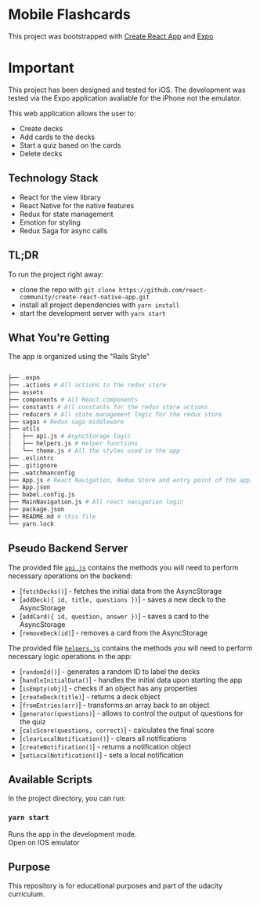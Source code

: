# Mobile Flashcards

This project was bootstrapped with [Create React App](https://github.com/react-community/create-react-native-app) and [Expo](https://docs.expo.io/versions/latest/)

# Important

This project has been designed and tested for iOS. The development was tested via the Expo application avaliable for the iPhone not the emulator.

This web application allows the user to:

-   Create decks
-   Add cards to the decks
-   Start a quiz based on the cards
-   Delete decks

## Technology Stack

-   React for the view library
-   React Native for the native features
-   Redux for state management
-   Emotion for styling
-   Redux Saga for async calls

## TL;DR

To run the project right away:

-   clone the repo with `git clone https://github.com/react-community/create-react-native-app.git`
-   install all project dependencies with `yarn install`
-   start the development server with `yarn start`

## What You're Getting

The app is organized using the "Rails Style"

```bash

├── .expo
├── .actions # All actions to the redux store
├── assets
├── components # All React components
├── constants # All constants for the redux store actions
├── reducers # All state management logic for the redux store
├── sagas # Redux saga middleware
├── utils
│   ├── api.js # AsyncStorage logic
│   ├── helpers.js # Helper functions
│   └── theme.js # All the styles used in the app
├── .eslintrc
├── .gitignore
├── .watchmanconfig
├── App.js # React Navigation, Redux Store and entry point of the app
├── App.json
├── babel.config.js
├── MainNavigation.js # All react navigation logic
├── package.json
├── README.md # this file
└── yarn.lock

```

## Pseudo Backend Server

The provided file [`api.js`](/utils/api.js) contains the methods you will need to perform necessary operations on the backend:

-   [`fetchDecks()`] - fetches the initial data from the AsyncStorage
-   [`addDeck({ id, title, questions })`] - saves a new deck to the AsyncStorage
-   [`addCard({ id, question, answer })`] - saves a card to the AsyncStorage
-   [`removeDeck(id)`] - removes a card from the AsyncStorage

The provided file [`helpers.js`](/utils/helpers.js) contains the methods you will need to perform necessary logic operations in the app:

-   [`randomId()`] - generates a random ID to label the decks
-   [`handleInitialData()`] - handles the initial data upon starting the app
-   [`isEmpty(obj)`] - checks if an object has any properties
-   [`createDeck(title)`] - returns a deck object
-   [`fromEntries(arr)`] - transforms an array back to an object
-   [`generator(questions)`] - allows to control the output of questions for the quiz
-   [`calcScore(questions, correct)`] - calculates the final score
-   [`clearLocalNotification()`] - clears all notifications
-   [`createNotification()`] - returns a notification object
-   [`setLocalNotification()`] - sets a local notification

## Available Scripts

In the project directory, you can run:

### `yarn start`

Runs the app in the development mode.<br>
Open on IOS emulator

## Purpose

This repository is for educational purposes and part of the udacity curriculum.

